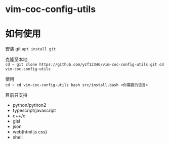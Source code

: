 # vim-coc-config-utils

# 如何使用

安装 git
`apt install git`

克隆至本地  
`
cd ~
git clone https://github.com/yzf12346/vim-coc-config-utils.git
cd vim-coc-config-utils
`

使用  
`
cd ~
cd vim-coc-config-utils
bash src/install.bash <你需要的语言>
`

目前只支持  
* python/python2
* typescript/javascript
* c++/c
* glsl
* json
* web(html js css)
* shell
